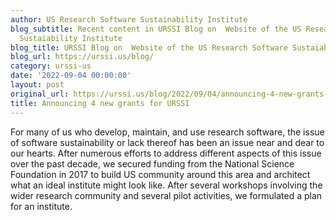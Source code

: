 ```yaml
---
author: US Research Software Sustainability Institute
blog_subtitle: Recent content in URSSI Blog on  Website of the US Research Software
  Sustaiability Institute
blog_title: URSSI Blog on  Website of the US Research Software Sustaiability Institute
blog_url: https://urssi.us/blog/
category: urssi-us
date: '2022-09-04 00:00:00'
layout: post
original_url: https://urssi.us/blog/2022/09/04/announcing-4-new-grants-for-urssi/
title: Announcing 4 new grants for URSSI
---
```


For many of us who develop, maintain, and use research software, the issue of software sustainability or lack thereof has been an issue near and dear to our hearts. After numerous efforts to address different aspects of this issue over the past decade, we secured funding from the National Science Foundation in 2017 to build US community around this area and architect what an ideal institute might look like. After several workshops involving the wider research community and several pilot activities, we formulated a plan for an institute.